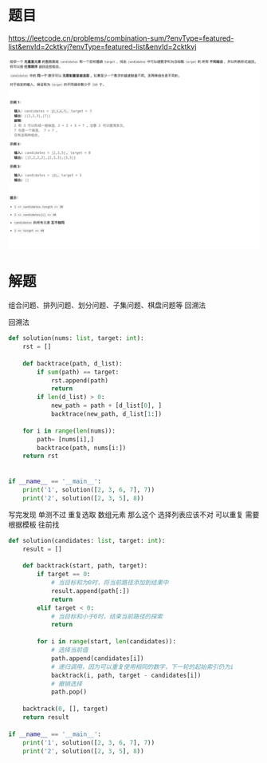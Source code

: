 # 题目

https://leetcode.cn/problems/combination-sum/?envType=featured-list&envId=2cktkvj?envType=featured-list&envId=2cktkvj

![](attachments/Pasted%20image%2020240302110311.png)


# 解题

组合问题、排列问题、划分问题、子集问题、棋盘问题等 回溯法


回溯法

```python
def solution(nums: list, target: int):
    rst = []

    def backtrace(path, d_list):
        if sum(path) == target:
            rst.append(path)
            return
        if len(d_list) > 0:
            new_path = path + [d_list[0], ]
            backtrace(new_path, d_list[1:])

    for i in range(len(nums)):
        path= [nums[i],]
        backtrace(path, nums[i:])
    return rst


if __name__ == '__main__':
    print('1', solution([2, 3, 6, 7], 7))
    print('2', solution([2, 3, 5], 8))

```


写完发现 单测不过 重复选取 数组元素 那么这个 选择列表应该不对
可以重复 需要根据模板 往前找

```python
def solution(candidates: list, target: int):
    result = []

    def backtrack(start, path, target):
        if target == 0:
            # 当目标和为0时，将当前路径添加到结果中
            result.append(path[:])
            return
        elif target < 0:
            # 当目标和小于0时，结束当前路径的探索
            return

        for i in range(start, len(candidates)):
            # 选择当前值
            path.append(candidates[i])
            # 递归调用，因为可以重复使用相同的数字，下一轮的起始索引仍为i
            backtrack(i, path, target - candidates[i])
            # 撤销选择
            path.pop()

    backtrack(0, [], target)
    return result

if __name__ == '__main__':
    print('1', solution([2, 3, 6, 7], 7))
    print('2', solution([2, 3, 5], 8))

```